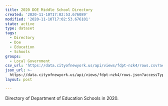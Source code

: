 ```yaml
---
title: 2020 DOE Middle School Directory
created: '2020-11-10T17:02:53.676089'
modified: '2020-11-10T17:02:53.676101'
state: active
type: dataset
tags:
  - Directory
  - Doe
  - Education
  - Schools
groups:
  - Local Government
csv_url: 'https://data.cityofnewyork.us/api/views/fdpt-nzk4/rows.csv?accessType=DOWNLOAD'
json_url: >-
  https://data.cityofnewyork.us/api/views/fdpt-nzk4/rows.json?accessType=DOWNLOAD
layout: post

---
```

Directory of Department of Education Schools in 2020.
